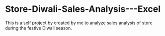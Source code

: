 # Store-Diwali-Sales-Analysis---Excel
This is a self project by created by me to analyze sales analysis of store during the festive Diwali season.
